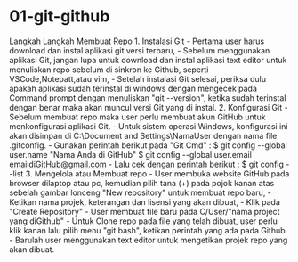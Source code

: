 # 01-git-github
Langkah Langkah Membuat Repo
    1. Instalasi Git
        - Pertama user harus download dan instal aplikasi git versi terbaru,
        - Sebelum menggunakan aplikasi Git, jangan lupa untuk download dan instal aplikasi text editor untuk menuliskan repo sebelum di sinkron ke Github, seperti VSCode,Notepatt,atau vim,
        - Setelah instalasi Git selesai, periksa dulu apakah aplikasi sudah terinstal di windows dengan mengecek pada Command prompt dengan menuliskan "git --version", ketika sudah terinstal dengan benar maka akan muncul versi Git yang di instal.
    2. Konfigurasi Git
        - Sebelum membuat repo maka user perlu membuat akun GitHub untuk menkonfigurasi aplikasi Git. 
        - Untuk sistem operasi Windows, konfigurasi ini akan disimpan di C:\Document and Settings\NamaUser dengan nama file .gitconfig. 
        - Gunakan perintah berikut pada "Git Cmd" :
        $ git config --global user.name "Nama Anda di GitHub"
        $ git config --global user.email emaildiGitHub@gmail.com
        - Lalu cek dengan perintah berikut :
        $ git config --list
    3. Mengelola atau Membuat repo
        - User membuka website GitHub pada browser dilaptop atau pc, kemudian pilih tana (+) pada pojok kanan atas sebelah gambar lonceng "New repository" untuk membuat repo baru, 
        - Ketikan nama projek, keterangan dan lisensi yang akan dibuat,
        - Klik pada "Create Repository"
        - User membuat file baru pada C/User/"nama project yang diGithub"
        - Untuk Clone repo pada file yang telah dibuat, user perlu klik kanan lalu pilih menu "git bash", ketikan perintah yang ada pada Github.
        - Barulah user menggunakan text editor untuk mengetikan projek repo yang akan dibuat.